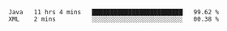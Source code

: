 <!--START_SECTION:waka-->
```text
Java   11 hrs 4 mins   █████████████████████████   99.62 % 
XML    2 mins          ░░░░░░░░░░░░░░░░░░░░░░░░░   00.38 % 
```
<!--END_SECTION:waka-->
